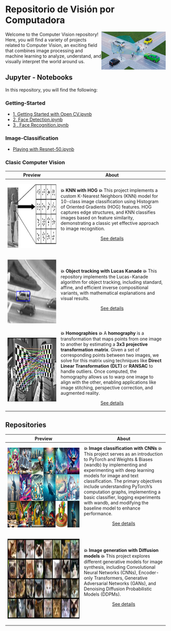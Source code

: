# Repositorio de Visión por Computadora

<img align="right" width="40%" src="images/computervision.png"></img>

Welcome to the Computer Vision repository! Here, you will find a variety of projects related to Computer Vision, an exciting field that combines image processing and machine learning to analyze, understand, and visually interpret the world around us.

## Jupyter - Notebooks

In this repository, you will find the following:

### Getting-Started 

 - [1. Getting Started with Open CV.ipynb](https://github.com/JavierAM01/Computer-Vision/blob/main/Getting-Started/1.%20Getting%20Started%20with%20Open%20CV.ipynb)
 - [2. Face Detection.ipynb](https://github.com/JavierAM01/Computer-Vision/blob/main/Getting-Started/2.%20Face%20Detection.ipynb)
 - [3 . Face Recognition.ipynb](https://github.com/JavierAM01/Computer-Vision/blob/main/Getting-Started/3%20.%20Face%20Recognition.ipynb)

### Image-Classification

 - [Playing with Resnet-50.ipynb](https://github.com/JavierAM01/Computer-Vision/blob/main/Image-Classification/Playing%20with%20Resnet-50.ipynb)

### Clasic Computer Vision

| Preview | About |
|---------|-------|
| <p align="center">[<img width="1500" height="200" src="https://github.com/JavierAM01/Computer-Vision/blob/main/images/hog.jpg">](https://github.com/JavierAM01/Computer-Vision/blob/main/Classic_CV/KNN_with_HOG.ipynb)</p> | **:boom: KNN with HOG :boom:** This project implements a custom K-Nearest Neighbors (KNN) model for 10-class image classification using Histogram of Oriented Gradients (HOG) features. HOG captures edge structures, and KNN classifies images based on feature similarity, demonstrating a classic yet effective approach to image recognition. <p align="center"><a href="https://github.com/JavierAM01/Computer-Vision/blob/main/Classic_CV/KNN_with_HOG.ipynb">See details</a></p> |
| <p align="center">[<img width="1500" height="200" src="https://github.com/JavierAM01/Lucas-Kanade/blob/main/images/car.png">](https://github.com/JavierAM01/Lucas-Kanade)</p> | **:boom: Object tracking with Lucas Kanade :boom:** This repository implements the Lucas-Kanade algorithm for object tracking, including standard, affine, and efficient inverse compositional variants, with mathematical explanations and visual results. <p align="center"><a href="https://github.com/JavierAM01/Lucas-Kanade">See details</a></p> |
| <p align="center">[<img width="1500" height="200" src="https://github.com/JavierAM01/Computer-Vision/blob/main/images/homography.jpg">](https://github.com/JavierAM01/Computer-Vision/blob/main/Classic_CV/homography.ipynb)</p> | **:boom: Homographies :boom:** A **homography** is a transformation that maps points from one image to another by estimating a **3x3 projective transformation matrix**. Given a set of corresponding points between two images, we solve for this matrix using techniques like **Direct Linear Transformation (DLT)** or **RANSAC** to handle outliers. Once computed, the homography allows us to warp one image to align with the other, enabling applications like image stitching, perspective correction, and augmented reality. <p align="center"><a href="https://github.com/JavierAM01/Computer-Vision/blob/main/Classic_CV/homography.ipynb">See details</a></p> |

## Repositories


| Preview | About |
|---------|-------|
| <p align="center">[<img width="3000" height="250" src="https://github.com/JavierAM01/PyTorch-Foundations-Image-Text-Classification/blob/main/images/montage.jpg">](https://github.com/JavierAM01/PyTorch-Foundations-Image-Text-Classification)</p> | **:boom: Image classification with CNNs :boom:** This project serves as an introduction to PyTorch and Weights & Biases (wandb) by implementing and experimenting with deep learning models for image and text classification. The primary objectives include understanding PyTorch’s computation graphs, implementing a basic classifier, logging experiments with wandb, and modifying the baseline model to enhance performance. <p align="center"><a href="https://github.com/JavierAM01/PyTorch-Foundations-Image-Text-Classification">See details</a></p> |
| <p align="center">[<img width="3000" height="250" src="https://github.com/JavierAM01/Small_Difussion_Model/blob/main/images/cat2.png">](https://github.com/JavierAM01/Small_Difussion_Model)</p> | **:boom: Image generation with Diffusion models :boom:** This project explores different generative models for image synthesis, including Convolutional Neural Networks (CNNs), Encoder-only Transformers, Generative Adversarial Networks (GANs), and Denoising Diffusion Probabilistic Models (DDPMs). <p align="center"><a href="https://github.com/JavierAM01/Small_Difussion_Model">See details</a></p> |

